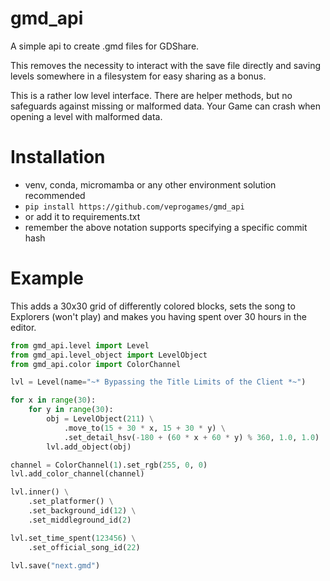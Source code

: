 # gmd_api

A simple api to create .gmd files for GDShare.

This removes the necessity to interact with the save file directly and saving levels somewhere in a filesystem for easy sharing as a bonus.

This is a rather low level interface. There are helper methods, but no safeguards against missing or malformed data. Your Game can crash when opening a level with malformed data.

# Installation

- venv, conda, micromamba or any other environment solution recommended
- `pip install https://github.com/veprogames/gmd_api`
- or add it to requirements.txt
- remember the above notation supports specifying a specific commit hash

# Example

This adds a 30x30 grid of differently colored blocks, sets the song to Explorers (won't play) and makes you having spent over 30 hours in the editor.

```py
from gmd_api.level import Level
from gmd_api.level_object import LevelObject
from gmd_api.color import ColorChannel

lvl = Level(name="~* Bypassing the Title Limits of the Client *~")

for x in range(30):
    for y in range(30):
        obj = LevelObject(211) \
            .move_to(15 + 30 * x, 15 + 30 * y) \
            .set_detail_hsv(-180 + (60 * x + 60 * y) % 360, 1.0, 1.0)
        lvl.add_object(obj)

channel = ColorChannel(1).set_rgb(255, 0, 0)
lvl.add_color_channel(channel)

lvl.inner() \
    .set_platformer() \
    .set_background_id(12) \
    .set_middleground_id(2)

lvl.set_time_spent(123456) \
    .set_official_song_id(22)

lvl.save("next.gmd")
```